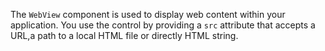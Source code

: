 The `WebView` component is used to display web content within your application. You use the control by providing a `src` attribute that accepts a URL,a path to a local HTML file or directly HTML string.
